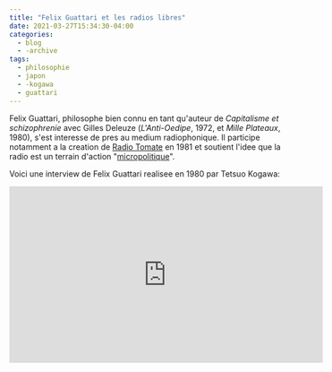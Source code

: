 ```yaml
---
title: "Felix Guattari et les radios libres"
date: 2021-03-27T15:34:30-04:00
categories:
  - blog
  - -archive
tags:
  - philosophie
  - japon
  - -kogawa
  - guattari
---
```

Felix Guattari, philosophe bien connu en tant qu'auteur de _Capitalisme et schizophrenie_ avec Gilles Deleuze (_L'Anti-Oedipe_, 1972, et _Mille Plateaux_, 1980),
s'est interesse de pres au medium radiophonique. Il participe notamment a la creation de [Radio Tomate](https://enseignants.lumni.fr/fiche-media/00000000527/un-exemple-de-radio-associative-radio-tomate.html) en 1981 et soutient l'idee que la radio est un terrain d'action
"[micropolitique](https://journals.sagepub.com/doi/abs/10.1177/0957155806060795)".

Voici une interview de Felix Guattari realisee en 1980 par Tetsuo Kogawa:
<iframe width="560" height="315" src="https://www.youtube.com/embed/kwtCvlt1uy8" title="YouTube video player" frameborder="0" allow="accelerometer; autoplay; clipboard-write; encrypted-media; gyroscope; picture-in-picture" allowfullscreen></iframe>
